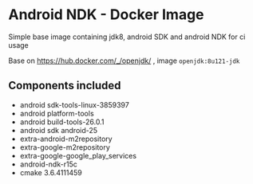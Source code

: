 # Android NDK - Docker Image

Simple base image containing jdk8, android SDK and android NDK for ci usage

Base on https://hub.docker.com/_/openjdk/ , image `openjdk:8u121-jdk`

## Components included
* android sdk-tools-linux-3859397
* android platform-tools
* android build-tools-26.0.1
* android sdk android-25
* extra-android-m2repository
* extra-google-m2repository
* extra-google-google_play_services
* android-ndk-r15c
* cmake 3.6.4111459
